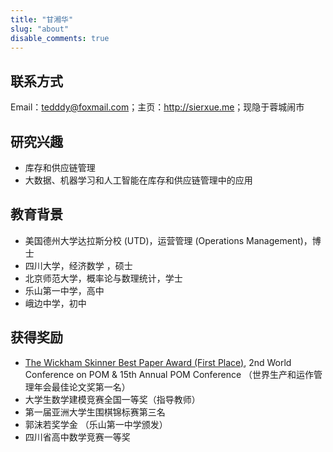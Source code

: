 ```yaml
---
title: "甘湘华"
slug: "about"
disable_comments: true
---
```


## 联系方式

Email：tedddy@foxmail.com；主页：<http://sierxue.me>；现隐于蓉城闹市

## 研究兴趣

- 库存和供应链管理
- 大数据、机器学习和人工智能在库存和供应链管理中的应用

## 教育背景

- 美国德州大学达拉斯分校 (UTD)，运营管理 (Operations Management)，博士
- 四川大学，经济数学 ，硕士
- 北京师范大学，概率论与数理统计，学士
- 乐山第一中学，高中
- 峨边中学，初中

## 获得奖励

- [The Wickham Skinner Best Paper Award (First Place)](http://www.poms.org/2009/02/best_unpublished_paper_awards.html), 2nd World Conference on POM & 15th Annual POM Conference （世界生产和运作管理年会最佳论文奖第一名）
- 大学生数学建模竞赛全国一等奖（指导教师）
- 第一届亚洲大学生围棋锦标赛第三名
- 郭沫若奖学金 （乐山第一中学颁发）
- 四川省高中数学竞赛一等奖